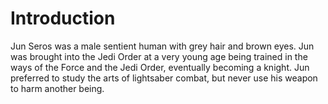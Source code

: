 # Introduction

Jun Seros was a male sentient human with grey hair and brown eyes.
Jun was brought into the Jedi Order at a very young age being trained in the ways of the Force and the Jedi Order, eventually becoming a knight.
Jun preferred to study the arts of lightsaber combat, but never use his weapon to harm another being.
